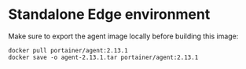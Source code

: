 # Standalone Edge environment

Make sure to export the agent image locally before building this image:

```
docker pull portainer/agent:2.13.1
docker save -o agent-2.13.1.tar portainer/agent:2.13.1
```